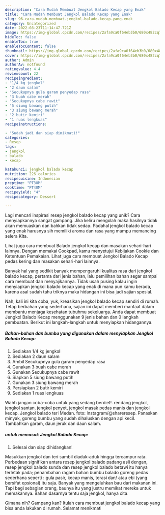 ```yaml
---
description: "Cara Mudah Membuat Jengkol Balado Kecap yang Enak"
title: "Cara Mudah Membuat Jengkol Balado Kecap yang Enak"
slug: 96-cara-mudah-membuat-jengkol-balado-kecap-yang-enak
category: Uncategorized
date: 2022-08-23T11:14:47.721Z
image: https://img-global.cpcdn.com/recipes/2afa9ca0f64eb3b0/680x482cq70/jengkol-balado-kecap-foto-resep-utama.jpg
hideToc: false
enableToc: true
enableTocContent: false
thumbnail: https://img-global.cpcdn.com/recipes/2afa9ca0f64eb3b0/680x482cq70/jengkol-balado-kecap-foto-resep-utama.jpg
cover: https://img-global.cpcdn.com/recipes/2afa9ca0f64eb3b0/680x482cq70/jengkol-balado-kecap-foto-resep-utama.jpg
author: Admin
authorAv: notfound
ratingvalue: 4.4
reviewcount: 22
recipeingredient:
- "1/4 kg jengkol"
- "2 daun salam"
- "Secukupnya gula garam penyedap rasa"
- "3 buah cabe merah"
- "Secukupnya cabe rawit"
- "5 siung bawang putih"
- "3 siung bawang merah"
- "2 butir kemiri"
- "1 ruas lengkuas"
recipeinstructions:

- "Sudah jadi dan siap dinikmati!"
categories:
- Resep
tags:
- jengkol
- balado
- kecap

katakunci: jengkol balado kecap 
nutrition: 226 calories
recipecuisine: Indonesian
preptime: "PT38M"
cooktime: "PT40M"
recipeyield: "4"
recipecategory: Dessert

---
```





Lagi mencari inspirasi resep jengkol balado kecap yang unik? Cara menyiapkannya sangat gampang. Jika keliru mengolah maka hasilnya tidak akan memuaskan dan bahkan tidak sedap. Padahal jengkol balado kecap yang enak harusnya sih memiliki aroma dan rasa yang mampu memancing selera Kita.





Lihat juga cara membuat Balado jengkol kecap dan masakan sehari-hari lainnya. Dengan memakai Cookpad, kamu menyetujui Kebijakan Cookie dan Ketentuan Pemakaian. Lihat juga cara membuat Jengkol Balado Kecap pedas kering dan masakan sehari-hari lainnya.

Banyak hal yang sedikit banyak mempengaruhi kualitas rasa dari jengkol balado kecap, pertama dari jenis bahan, lalu pemilihan bahan segar sampai cara membuat dan menyajikannya. Tidak usah pusing kalau ingin menyiapkan jengkol balado kecap yang enak di mana pun kamu berada, karena asal sudah tahu triknya maka hidangan ini bisa jadi sajian spesial.






Nah, kali ini kita coba, yuk, kreasikan jengkol balado kecap sendiri di rumah. Tetap berbahan yang sederhana, sajian ini dapat memberi manfaat dalam membantu menjaga kesehatan tubuhmu sekeluarga. Anda dapat membuat Jengkol Balado Kecap menggunakan 9 jenis bahan dan 0 langkah pembuatan. Berikut ini langkah-langkah untuk menyiapkan hidangannya.

<!--inarticleads1-->

##### Bahan-bahan dan bumbu yang digunakan dalam menyiapkan Jengkol Balado Kecap:

1. Sediakan 1/4 kg jengkol
1. Sediakan 2 daun salam
1. Ambil Secukupnya gula garam penyedap rasa
1. Gunakan 3 buah cabe merah
1. Gunakan Secukupnya cabe rawit
1. Siapkan 5 siung bawang putih
1. Gunakan 3 siung bawang merah
1. Persiapkan 2 butir kemiri
1. Sediakan 1 ruas lengkuas


Wahh jangan coba-coba untuk yang sedang berdiet!. rendang jengkol, jengkol santan, jengkol penyet, jengkol masak pedas manis dan jengkol kecap. Jengkol balado teri Medan. foto: Instagram/@shareresep. Panaskan minyak, goreng bumbu yang sudah dihaluskan dengan api kecil. Tambahkan garam, daun jeruk dan daun salam. 

<!--inarticleads2-->

#####  untuk memasak Jengkol Balado Kecap:


1. Selesai dan siap dihidangkan!

Masukkan jengkol dan teri sambil diaduk-aduk hingga tercampur rata. Perbedaan signifikan antara resep jengkol balado padang asli dengan, resep jengkol balado sunda dan resep jengkol balado betawi itu hanya terletak pada; penambahan ragam bahan bumbu balado goreng pedas sederhana seperti : gula pasir, kecap manis, terasi dan/ atau ebi (yang bersifat opsional) itu saja. Banyak yang mengeluhkan bau dari makanan ini. Tapi bagi sebagian orang, baunya itu yang justru memikat mereka untuk memakannya. Bahan dasarnya tentu saja jengkol, hanya cita. 

Gimana nih? Gampang kan? Itulah cara membuat jengkol balado kecap yang bisa anda lakukan di rumah. Selamat menikmati
